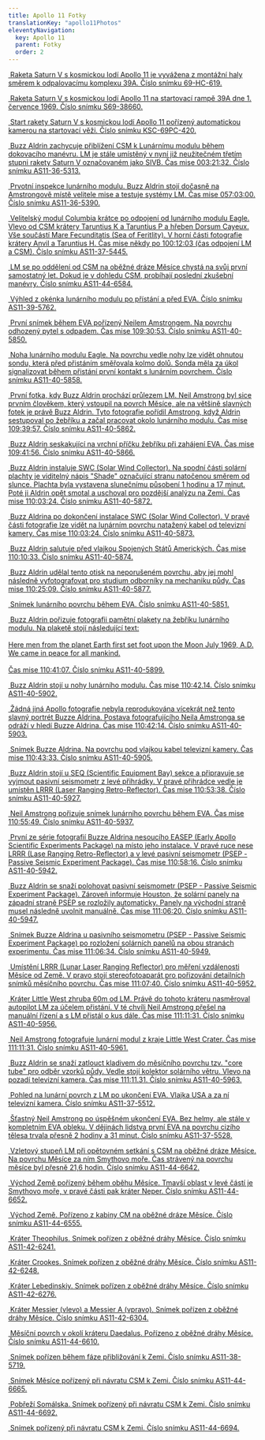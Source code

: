 ```yaml
---
title: Apollo 11 Fotky
translationKey: "apollo11Photos"
eleventyNavigation:
  key: Apollo 11
  parent: Fotky
  order: 2
---
```

<div class="pswp-gallery" id="my-gallery">
  <div class="photoContainer">

  <a href="/assets/img/apollo/apollo-11/69-HC-619.jpg" 
    data-pswp-width="2000" 
    data-pswp-height="1971" 
    target="_blank">
    <img src="/assets/img/apollo/apollo-11/thumbnails/69-HC-619.jpg" alt="" />
    <span class="pswp-caption-content">Raketa Saturn V s kosmickou lodí Apollo 11 je vyvážena z montážní haly směrem k odpalovacímu komplexu 39A. Číslo snímku 69-HC-619.</span>
  </a>

  <a href="/assets/img/apollo/apollo-11/S69-38660.jpg" 
    data-pswp-width="2000" 
    data-pswp-height="1680" 
    target="_blank">
    <img src="/assets/img/apollo/apollo-11/thumbnails/S69-38660.jpg" alt="" />
    <span class="pswp-caption-content">Raketa Saturn V s kosmickou lodí Apollo 11 na startovací rampě 39A dne 1. července 1969. Číslo snímku S69-38660.</span>
  </a>

  <a href="/assets/img/apollo/apollo-11/KSC-69PC-420.jpg" 
    data-pswp-width="1451" 
    data-pswp-height="2000" 
    target="_blank">
    <img src="/assets/img/apollo/apollo-11/thumbnails/KSC-69PC-420.jpg" alt="" />
    <span class="pswp-caption-content">Start rakety Saturn V s kosmickou lodí Apollo 11 pořízený automatickou kamerou na startovací věži. Číslo snímku KSC-69PC-420.</span>
  </a>

  <a href="/assets/img/apollo/apollo-11/AS11-36-5313.jpg" 
    data-pswp-width="2000" 
    data-pswp-height="2000" 
    target="_blank">
    <img src="/assets/img/apollo/apollo-11/thumbnails/AS11-36-5313.jpg" alt="" />
    <span class="pswp-caption-content">Buzz Aldrin zachycuje přiblížení CSM k Lunárnímu modulu během dokovacího manévru. LM je stále umístěný v nyní již neužitečném třetím stupni rakety Saturn V označovaném jako SIVB. Čas mise 003:21:32. Číslo snímku AS11-36-5313.</span>
  </a>

  <a href="/assets/img/apollo/apollo-11/AS11-36-5390.jpg" 
    data-pswp-width="1993" 
    data-pswp-height="2000" 
    target="_blank">
    <img src="/assets/img/apollo/apollo-11/thumbnails/AS11-36-5390.jpg" alt="" />
    <span class="pswp-caption-content">Prvotní inspekce lunárního modulu. Buzz Aldrin stojí dočasně na Amstrongově místě velitele mise a testuje systémy LM. Čas mise 057:03:00. Číslo snímku AS11-36-5390.</span>
  </a>

  <a href="/assets/img/apollo/apollo-11/AS11-37-5445.jpg" 
    data-pswp-width="2000" 
    data-pswp-height="2000" 
    target="_blank">
    <img src="/assets/img/apollo/apollo-11/thumbnails/AS11-37-5445.jpg" alt="" />
    <span class="pswp-caption-content">Velitelský modul Columbia krátce po odpojení od lunárního modulu Eagle. Vlevo od CSM krátery Taruntius K a Taruntius P a hřeben Dorsum Cayeux. Vše součástí Mare Fecunditatis (Sea of Feritlity). V horní části fotografie krátery Anvil a Taruntius H. Čas mise někdy po 100:12:03 (čas odpojení LM a CSM). Číslo snímku AS11-37-5445.</span>
  </a>

  <a href="/assets/img/apollo/apollo-11/AS11-44-6584.jpg" 
    data-pswp-width="2000" 
    data-pswp-height="2000" 
    target="_blank">
    <img src="/assets/img/apollo/apollo-11/thumbnails/AS11-44-6584.jpg" alt="" />
    <span class="pswp-caption-content">LM se po oddělení od CSM na oběžné dráze Měsíce chystá na svůj první samostatný let. Dokud je v dohledu CSM, probíhají poslední zkušební manévry. Číslo snímku AS11-44-6584.</span>
  </a>

  <a href="/assets/img/apollo/apollo-11/AS11-39-5762.jpg" 
    data-pswp-width="2000" 
    data-pswp-height="2000" 
    target="_blank">
    <img src="/assets/img/apollo/apollo-11/thumbnails/AS11-39-5762.jpg" alt="" />
    <span class="pswp-caption-content">Výhled z okénka lunárního modulu po přístání a před EVA. Číslo snímku AS11-39-5762.</span>
  </a>

  <a href="/assets/img/apollo/apollo-11/AS11-40-5850.jpg" 
    data-pswp-width="2000" 
    data-pswp-height="1960" 
    target="_blank">
    <img src="/assets/img/apollo/apollo-11/thumbnails/AS11-40-5850.jpg" alt="" />
    <span class="pswp-caption-content">První snímek během EVA pořízený Neilem Amstrongem. Na povrchu odhozený pytel s odpadem. Čas mise 109:30:53. Číslo snímku AS11-40-5850.</span>
  </a>

  <a href="/assets/img/apollo/apollo-11/AS11-40-5858.jpg" 
    data-pswp-width="2000" 
    data-pswp-height="1960" 
    target="_blank">
    <img src="/assets/img/apollo/apollo-11/thumbnails/AS11-40-5858.jpg" alt="" />
    <span class="pswp-caption-content">Noha lunárního modulu Eagle. Na povrchu vedle nohy lze vidět ohnutou sondu, která před přistáním směřovala kolmo dolů. Sonda měla za úkol signalizovat během přistání první kontakt s lunárním povrchem. Číslo snímku AS11-40-5858.</span>
  </a>

  <a href="/assets/img/apollo/apollo-11/AS11-40-5862.jpg" 
    data-pswp-width="2000" 
    data-pswp-height="1960" 
    target="_blank">
    <img src="/assets/img/apollo/apollo-11/thumbnails/AS11-40-5862.jpg" alt="" />
    <span class="pswp-caption-content">První fotka, kdy Buzz Aldrin prochází průlezem LM. Neil Amstrong byl sice prvním člověkem, který vstoupil na povrch Měsíce, ale na většině slavných fotek je právě Buzz Aldrin. Tyto fotografie pořídil Amstrong, když Aldrin sestupoval po žebříku a začal pracovat okolo lunárního modulu. Čas mise 109:39:57. Číslo snímku AS11-40-5862.</span>
  </a>

  <a href="/assets/img/apollo/apollo-11/AS11-40-5866.jpg" 
    data-pswp-width="2000" 
    data-pswp-height="1960" 
    target="_blank">
    <img src="/assets/img/apollo/apollo-11/thumbnails/AS11-40-5866.jpg" alt="" />
    <span class="pswp-caption-content">Buzz Aldrin seskakující na vrchní příčku žebříku při zahájení EVA. Čas mise 109:41:56. Číslo snímku AS11-40-5866.</span>
  </a>

   <a href="/assets/img/apollo/apollo-11/AS11-40-5872.jpg" 
    data-pswp-width="2000" 
    data-pswp-height="1960" 
    target="_blank">
    <img src="/assets/img/apollo/apollo-11/thumbnails/AS11-40-5872.jpg" alt="" />
    <span class="pswp-caption-content">Buzz Aldrin instaluje SWC (Solar Wind Collector). Na spodní části solární plachty je viditelný nápis "Shade" označující stranu natočenou směrem od slunce. Plachta byla vystavena slunečnímu působení 1 hodinu a 17 minut. Poté ji Aldrin opět smotal a uschoval pro pozdější analýzu na Zemi. Čas mise 110:03:24. Číslo snímku AS11-40-5872.</span>
  </a>

  <a href="/assets/img/apollo/apollo-11/AS11-40-5873.jpg" 
    data-pswp-width="1960" 
    data-pswp-height="2000" 
    target="_blank">
    <img src="/assets/img/apollo/apollo-11/thumbnails/AS11-40-5873.jpg" alt="" />
    <span class="pswp-caption-content">Buzz Aldrina po dokončení instalace SWC (Solar Wind Collector). V pravé části fotografie lze vidět na lunárním povrchu natažený kabel od televizní kamery. Čas mise 110:03:24. Číslo snímku AS11-40-5873.</span>
  </a>

  <a href="/assets/img/apollo/apollo-11/AS11-40-5874.jpg" 
    data-pswp-width="2000" 
    data-pswp-height="1960" 
    target="_blank">
    <img src="/assets/img/apollo/apollo-11/thumbnails/AS11-40-5874.jpg" alt="" />
    <span class="pswp-caption-content">Buzz Aldrin salutuje před vlajkou Spojených Států Amerických. Čas mise 110:10:33. Číslo snímku AS11-40-5874.</span>
  </a>

  <a href="/assets/img/apollo/apollo-11/AS11-40-5877.jpg" 
    data-pswp-width="2000" 
    data-pswp-height="1960" 
    target="_blank">
    <img src="/assets/img/apollo/apollo-11/thumbnails/AS11-40-5877.jpg" alt="" />
    <span class="pswp-caption-content">Buzz Aldrin udělal tento otisk na neporušeném povrchu, aby jej mohl následně vyfotografovat pro studium odborníky na mechaniku půdy. Čas mise 110:25:09. Číslo snímku AS11-40-5877.</span>
  </a>

  <a href="/assets/img/apollo/apollo-11/AS11-40-5851.jpg" 
    data-pswp-width="2000" 
    data-pswp-height="1960" 
    target="_blank">
    <img src="/assets/img/apollo/apollo-11/thumbnails/AS11-40-5851.jpg" alt="" />
    <span class="pswp-caption-content">Snímek lunárního povrchu během EVA. Číslo snímku AS11-40-5851.</span>
  </a>

  <a href="/assets/img/apollo/apollo-11/AS11-40-5899.jpg" 
    data-pswp-width="2000" 
    data-pswp-height="1960" 
    target="_blank">
    <img src="/assets/img/apollo/apollo-11/thumbnails/AS11-40-5899.jpg" alt="" />
    <span class="pswp-caption-content">Buzz Aldrin pořizuje fotografii pamětní plakety na žebříku lunárního modulu. Na plaketě stojí následující text: <br><br>Here men from the planet Earth first set foot upon the Moon July 1969, A.D. We came in peace for all mankind.<br><br> Čas mise 110:41:07. Číslo snímku AS11-40-5899.</span>
  </a>

  <a href="/assets/img/apollo/apollo-11/AS11-40-5902.jpg" 
    data-pswp-width="2000" 
    data-pswp-height="1960" 
    target="_blank">
    <img src="/assets/img/apollo/apollo-11/thumbnails/AS11-40-5902.jpg" alt="" />
    <span class="pswp-caption-content">Buzz Aldrin stojí u nohy lunárního modulu. Čas mise 110:42.14. Číslo snímku AS11-40-5902.</span>
  </a>

  <a href="/assets/img/apollo/apollo-11/AS11-40-5903.jpg" 
    data-pswp-width="2000" 
    data-pswp-height="1960" 
    target="_blank">
    <img src="/assets/img/apollo/apollo-11/thumbnails/AS11-40-5903.jpg" alt="" />
    <span class="pswp-caption-content">Žádná jiná Apollo fotografie nebyla reprodukována vícekrát než tento slavný portrét Buzze Aldrina. Postava fotografujícího Neila Amstronga se odráží v hledí Buzze Aldrina. Čas mise 110:42:14. Číslo snímku AS11-40-5903.</span>
  </a>

  <a href="/assets/img/apollo/apollo-11/AS11-40-5905.jpg" 
    data-pswp-width="2000" 
    data-pswp-height="1960" 
    target="_blank">
    <img src="/assets/img/apollo/apollo-11/thumbnails/AS11-40-5905.jpg" alt="" />
    <span class="pswp-caption-content">Snímek Buzze Aldrina. Na povrchu pod vlajkou kabel televizní kamery. Čas mise 110:43:33. Číslo snímku AS11-40-5905.</span>
  </a>

  <a href="/assets/img/apollo/apollo-11/AS11-40-5927.jpg" 
    data-pswp-width="2000" 
    data-pswp-height="1960" 
    target="_blank">
    <img src="/assets/img/apollo/apollo-11/thumbnails/AS11-40-5927.jpg" alt="" />
    <span class="pswp-caption-content">Buzz Aldrin stojí u SEQ (Scientific Equipment Bay) sekce a připravuje se vyjmout pasivní seismometr z levé přihrádky. V pravé přihrádce vedle je umístěn LRRR (Laser Ranging Retro-Reflector). Čas mise 110:53:38. Číslo snímku AS11-40-5927.</span>
  </a>

  <a href="/assets/img/apollo/apollo-11/AS11-40-5937.jpg" 
    data-pswp-width="2000" 
    data-pswp-height="1960" 
    target="_blank">
    <img src="/assets/img/apollo/apollo-11/thumbnails/AS11-40-5937.jpg" alt="" />
    <span class="pswp-caption-content">Neil Amstrong pořizuje snímek lunárního povrchu během EVA. Čas mise 110:55:49. Číslo snímku AS11-40-5937.</span>
  </a>

  <a href="/assets/img/apollo/apollo-11/AS11-40-5942.jpg" 
    data-pswp-width="2000" 
    data-pswp-height="1960" 
    target="_blank">
    <img src="/assets/img/apollo/apollo-11/thumbnails/AS11-40-5942.jpg" alt="" />
    <span class="pswp-caption-content">První ze série fotografií Buzze Aldrina nesoucího EASEP (Early Apollo Scientific Experiments Package) na místo jeho instalace. V pravé ruce nese LRRR (Lase Ranging Retro-Reflector) a v levé pasivní seismometr (PSEP - Passive Seismic Experiment Package). Čas mise 110:58:16. Číslo snímku AS11-40-5942.</span>
  </a>

  <a href="/assets/img/apollo/apollo-11/AS11-40-5947.jpg" 
    data-pswp-width="2000" 
    data-pswp-height="1960" 
    target="_blank">
    <img src="/assets/img/apollo/apollo-11/thumbnails/AS11-40-5947.jpg" alt="" />
    <span class="pswp-caption-content">Buzz Aldrin se snaží polohovat pasivní seismometr (PSEP - Passive Seismic Experiment Package). Zároveň informuje Houston, že solární panely na západní straně PSEP se rozložily automaticky. Panely na východní straně musel následně uvolnit manuálně. Čas mise 111:06:20. Číslo snímku AS11-40-5947.</span>
  </a>

  <a href="/assets/img/apollo/apollo-11/AS11-40-5949.jpg" 
    data-pswp-width="2000" 
    data-pswp-height="1960" 
    target="_blank">
    <img src="/assets/img/apollo/apollo-11/thumbnails/AS11-40-5949.jpg" alt="" />
    <span class="pswp-caption-content">Snímek Buzze Aldrina u pasivního seismometru (PSEP - Passive Seismic Experiment Package) po rozložení solárních panelů na obou stranách experimentu. Čas mise 111:06:34. Číslo snímku AS11-40-5949.</span>
  </a>

  <a href="/assets/img/apollo/apollo-11/AS11-40-5952.jpg" 
    data-pswp-width="2000" 
    data-pswp-height="1960" 
    target="_blank">
    <img src="/assets/img/apollo/apollo-11/thumbnails/AS11-40-5952.jpg" alt="" />
    <span class="pswp-caption-content">Umístění LRRR (Lunar Laser Ranging Reflector) pro měření vzdálenosti Měsíce od Země. V pravo stojí stereofotoaparát pro pořizování detailních snímků měsíčního povrchu. Čas mise 111:07:40. Číslo snímku AS11-40-5952.</span>
  </a>

  <a href="/assets/img/apollo/apollo-11/AS11-40-5956.jpg" 
    data-pswp-width="2000" 
    data-pswp-height="1960" 
    target="_blank">
    <img src="/assets/img/apollo/apollo-11/thumbnails/AS11-40-5956.jpg" alt="" />
    <span class="pswp-caption-content">Kráter Little West zhruba 60m od LM. Právě do tohoto kráteru nasměroval autopilot LM za účelem přistání. V té chvíli Neil Amstrong přešel na manuální řízení a s LM přistál o kus dále.  Čas mise 111:11:31. Číslo snímku AS11-40-5956.</span>
  </a>

  <a href="/assets/img/apollo/apollo-11/AS11-40-5961.jpg" 
    data-pswp-width="2000" 
    data-pswp-height="1960" 
    target="_blank">
    <img src="/assets/img/apollo/apollo-11/thumbnails/AS11-40-5961.jpg" alt="" />
    <span class="pswp-caption-content">Neil Amstrong fotografuje lunární modul z kraje Little West Crater. Čas mise 111:11:31. Číslo snímku AS11-40-5961.</span>
  </a>

  <a href="/assets/img/apollo/apollo-11/AS11-40-5963.jpg" 
    data-pswp-width="2000" 
    data-pswp-height="1960" 
    target="_blank">
    <img src="/assets/img/apollo/apollo-11/thumbnails/AS11-40-5963.jpg" alt="" />
    <span class="pswp-caption-content">Buzz Aldrin se snaží zatlouct kladivem do měsíčního povrchu tzv. "core tube" pro odběr vzorků půdy. Vedle stojí kolektor solárního větru. Vlevo na pozadí televizní kamera. Čas mise 111:11.31. Číslo snímku AS11-40-5963.</span>
  </a>

  <a href="/assets/img/apollo/apollo-11/AS11-37-5512.jpg" 
    data-pswp-width="2000" 
    data-pswp-height="2000" 
    target="_blank">
    <img src="/assets/img/apollo/apollo-11/thumbnails/AS11-37-5512.jpg" alt="" />
    <span class="pswp-caption-content">Pohled na lunární povrch z LM po ukončení EVA. Vlajka USA a za ní televizní kamera. Číslo snímku AS11-37-5512.</span>
  </a>

  <a href="/assets/img/apollo/apollo-11/AS11-37-5528.jpg" 
    data-pswp-width="2000" 
    data-pswp-height="2000" 
    target="_blank">
    <img src="/assets/img/apollo/apollo-11/thumbnails/AS11-37-5528.jpg" alt="" />
    <span class="pswp-caption-content">Šťastný Neil Amstrong po úspěšném ukončení EVA. Bez helmy, ale stále v kompletním EVA obleku. V dějinách lidstva první EVA na povrchu cizího tělesa trvala přesně 2 hodiny a 31 minut. Číslo snímku AS11-37-5528.</span>
  </a>

  <a href="/assets/img/apollo/apollo-11/AS11-44-6642.jpg" 
    data-pswp-width="2000" 
    data-pswp-height="2000" 
    target="_blank">
    <img src="/assets/img/apollo/apollo-11/thumbnails/AS11-44-6642.jpg" alt="" />
    <span class="pswp-caption-content">Vzletový stupeň LM při opětovném setkání s CSM na oběžné dráze Měsíce. Na povrchu Měsíce za ním Smythovo moře. Čas strávený na povrchu měsíce byl přesně 21,6 hodin. Číslo snímku AS11-44-6642.</span>
  </a>

  <a href="/assets/img/apollo/apollo-11/AS11-44-6652.jpg" 
    data-pswp-width="2000" 
    data-pswp-height="2000" 
    target="_blank">
    <img src="/assets/img/apollo/apollo-11/thumbnails/AS11-44-6652.jpg" alt="" />
    <span class="pswp-caption-content">Východ Země pořízený během oběhu Měsíce. Tmavší oblast v levé částí je Smythovo moře, v pravé části pak kráter Neper. Číslo snímku AS11-44-6652.</span>
  </a>

  <a href="/assets/img/apollo/apollo-11/AS11-44-6555.jpg" 
    data-pswp-width="2000" 
    data-pswp-height="2000" 
    target="_blank">
    <img src="/assets/img/apollo/apollo-11/thumbnails/AS11-44-6555.jpg" alt="" />
    <span class="pswp-caption-content">Východ Země. Pořízeno z kabiny CM na oběžné dráze Měsíce. Číslo snímku AS11-44-6555.</span>
  </a>
  
  <a href="/assets/img/apollo/apollo-11/AS11-42-6241.jpg" 
    data-pswp-width="2000" 
    data-pswp-height="2000" 
    target="_blank">
    <img src="/assets/img/apollo/apollo-11/thumbnails/AS11-42-6241.jpg" alt="" />
    <span class="pswp-caption-content">Kráter Theophilus. Snímek pořízen z oběžné dráhy Měsíce. Číslo snímku AS11-42-6241.</span>
  </a>

  <a href="/assets/img/apollo/apollo-11/AS11-42-6248.jpg" 
    data-pswp-width="2000" 
    data-pswp-height="2000" 
    target="_blank">
    <img src="/assets/img/apollo/apollo-11/thumbnails/AS11-42-6248.jpg" alt="" />
    <span class="pswp-caption-content">Kráter Crookes. Snímek pořízen z oběžné dráhy Měsíce. Číslo snímku AS11-42-6248.</span>
  </a>

  <a href="/assets/img/apollo/apollo-11/AS11-42-6276.jpg" 
    data-pswp-width="2000" 
    data-pswp-height="2000" 
    target="_blank">
    <img src="/assets/img/apollo/apollo-11/thumbnails/AS11-42-6276.jpg" alt="" />
    <span class="pswp-caption-content">Kráter Lebedinskiy. Snímek pořízen z oběžné dráhy Měsíce. Číslo snímku AS11-42-6276.</span>
  </a>

  <a href="/assets/img/apollo/apollo-11/AS11-42-6304.jpg" 
    data-pswp-width="2000" 
    data-pswp-height="2000" 
    target="_blank">
    <img src="/assets/img/apollo/apollo-11/thumbnails/AS11-42-6304.jpg" alt="" />
    <span class="pswp-caption-content">Kráter Messier (vlevo) a Messier A (vpravo). Snímek pořízen z oběžné dráhy Měsíce. Číslo snímku AS11-42-6304.</span>
  </a>

  <a href="/assets/img/apollo/apollo-11/AS11-44-6610.jpg" 
    data-pswp-width="2000" 
    data-pswp-height="1913" 
    target="_blank">
    <img src="/assets/img/apollo/apollo-11/thumbnails/AS11-44-6610.jpg" alt="" />
    <span class="pswp-caption-content">Měsíční povrch v okolí kráteru Daedalus. Pořízeno z oběžné dráhy Měsíce. Číslo snímku AS11-44-6610.</span>
  </a>
  
  <a href="/assets/img/apollo/apollo-11/AS11-38-5719.jpg" 
    data-pswp-width="2000" 
    data-pswp-height="2000" 
    target="_blank">
    <img src="/assets/img/apollo/apollo-11/thumbnails/AS11-38-5719.jpg" alt="" />
    <span class="pswp-caption-content">Snímek pořízen během fáze přibližování k Zemi. Číslo snímku AS11-38-5719.</span>
  </a>

  <a href="/assets/img/apollo/apollo-11/AS11-44-6665.jpg" 
    data-pswp-width="2000" 
    data-pswp-height="2000" 
    target="_blank">
    <img src="/assets/img/apollo/apollo-11/thumbnails/AS11-44-6665.jpg" alt="" />
    <span class="pswp-caption-content">Snímek Měsíce pořízený při návratu CSM k Zemi. Číslo snímku AS11-44-6665.</span>
  </a>

  <a href="/assets/img/apollo/apollo-11/AS11-44-6692.jpg" 
    data-pswp-width="2000" 
    data-pswp-height="2000" 
    target="_blank">
    <img src="/assets/img/apollo/apollo-11/thumbnails/AS11-44-6692.jpg" alt="" />
    <span class="pswp-caption-content">Pobřeží Somálska. Snímek pořízený při návratu CSM k Zemi. Číslo snímku AS11-44-6692.</span>
  </a>

  <a href="/assets/img/apollo/apollo-11/AS11-44-6694.jpg" 
    data-pswp-width="2000" 
    data-pswp-height="2000" 
    target="_blank">
    <img src="/assets/img/apollo/apollo-11/thumbnails/AS11-44-6694.jpg" alt="" />
    <span class="pswp-caption-content">Snímek pořízený při návratu CSM k Zemi. Číslo snímku AS11-44-6694.</span>
  </a>

</div>
</div>